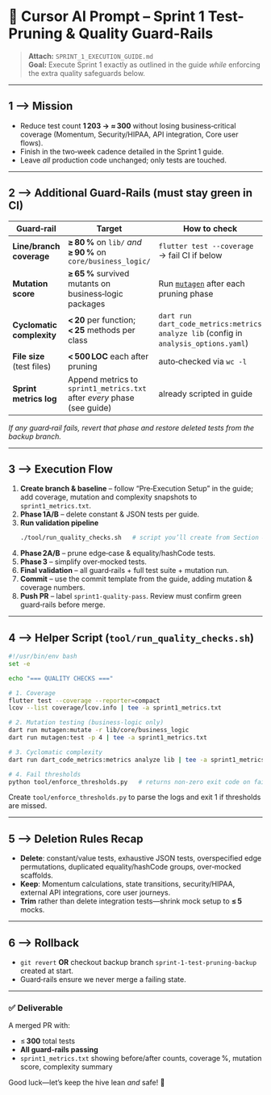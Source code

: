 
# 🐝 **Cursor AI Prompt – Sprint 1 Test-Pruning & Quality Guard-Rails**

> **Attach:** `SPRINT_1_EXECUTION_GUIDE.md`  
> **Goal:** Execute Sprint 1 exactly as outlined in the guide *while* enforcing the extra quality safeguards below.

---

## 1 ⟶ Mission

* Reduce test count **1 203 → ≈ 300** without losing business‑critical coverage (Momentum, Security/HIPAA, API integration, Core user flows).  
* Finish in the two‑week cadence detailed in the Sprint 1 guide.  
* Leave *all* production code unchanged; only tests are touched.

---

## 2 ⟶ Additional Guard‑Rails (must stay green in CI)

| Guard‑rail | Target | How to check |
|------------|--------|--------------|
| **Line/branch coverage** | **≥ 80 %** on `lib/` *and* **≥ 90 %** on `core/business_logic/` | `flutter test --coverage` → fail CI if below |
| **Mutation score** | **≥ 65 %** survived mutants on business‑logic packages | Run [`mutagen`](https://pub.dev/packages/mutagen) after each pruning phase |
| **Cyclomatic complexity** | **< 20** per function; **< 25** methods per class | `dart run dart_code_metrics:metrics analyze lib` (config in `analysis_options.yaml`) |
| **File size** (test files) | **< 500 LOC** each after pruning | auto‑checked via `wc -l` |
| **Sprint metrics log** | Append metrics to `sprint1_metrics.txt` after *every* phase (see guide) | already scripted in guide |

*If any guard‑rail fails, revert that phase and restore deleted tests from the backup branch.*

---

## 3 ⟶ Execution Flow

1. **Create branch & baseline** – follow “Pre‑Execution Setup” in the guide; add coverage, mutation and complexity snapshots to `sprint1_metrics.txt`.  
2. **Phase 1A/B** – delete constant & JSON tests per guide.  
3. **Run validation pipeline**  
   ```bash
   ./tool/run_quality_checks.sh   # script you’ll create from Section 4
   ```  
4. **Phase 2A/B** – prune edge‑case & equality/hashCode tests.  
5. **Phase 3** – simplify over‑mocked tests.  
6. **Final validation** – all guard‑rails + full test suite + mutation run.  
7. **Commit** – use the commit template from the guide, adding mutation & coverage numbers.  
8. **Push PR** – label `sprint1-quality-pass`. Review must confirm green guard‑rails before merge.

---

## 4 ⟶ Helper Script (`tool/run_quality_checks.sh`)

```bash
#!/usr/bin/env bash
set -e

echo "=== QUALITY CHECKS ==="

# 1. Coverage
flutter test --coverage --reporter=compact
lcov --list coverage/lcov.info | tee -a sprint1_metrics.txt

# 2. Mutation testing (business-logic only)
dart run mutagen:mutate -r lib/core/business_logic
dart run mutagen:test -p 4 | tee -a sprint1_metrics.txt

# 3. Cyclomatic complexity
dart run dart_code_metrics:metrics analyze lib | tee -a sprint1_metrics.txt

# 4. Fail thresholds
python tool/enforce_thresholds.py   # returns non-zero exit code on failure
```

Create `tool/enforce_thresholds.py` to parse the logs and exit 1 if thresholds are missed.

---

## 5 ⟶ Deletion Rules Recap

* **Delete**: constant/value tests, exhaustive JSON tests, overspecified edge permutations, duplicated equality/hashCode groups, over‑mocked scaffolds.  
* **Keep**: Momentum calculations, state transitions, security/HIPAA, external API integrations, core user journeys.  
* **Trim** rather than delete integration tests—shrink mock setup to **≤ 5** mocks.

---

## 6 ⟶ Rollback

* `git revert` **OR** checkout backup branch `sprint-1-test-pruning-backup` created at start.  
* Guard‑rails ensure we never merge a failing state.

---

### ✅ Deliverable

A merged PR with:

* ≤ **300** total tests  
* **All guard‑rails passing**  
* `sprint1_metrics.txt` showing before/after counts, coverage %, mutation score, complexity summary  

Good luck—let’s keep the hive lean *and* safe! 🐝
